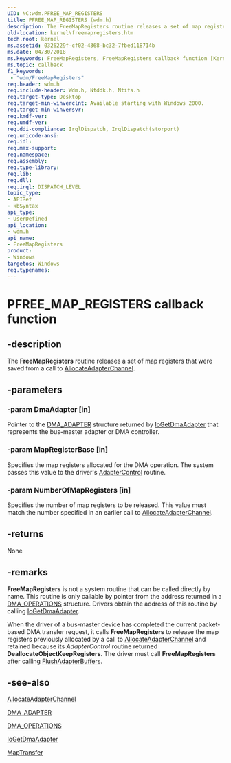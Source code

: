```yaml
---
UID: NC:wdm.PFREE_MAP_REGISTERS
title: PFREE_MAP_REGISTERS (wdm.h)
description: The FreeMapRegisters routine releases a set of map registers that were saved from a call to AllocateAdapterChannel.
old-location: kernel\freemapregisters.htm
tech.root: kernel
ms.assetid: 0326229f-cf02-4368-bc32-7fbed118714b
ms.date: 04/30/2018
ms.keywords: FreeMapRegisters, FreeMapRegisters callback function [Kernel-Mode Driver Architecture], PFREE_MAP_REGISTERS, PFREE_MAP_REGISTERS callback, kdma_039f59c4-101e-40c2-bf2e-a0faa7c11032.xml, kernel.freemapregisters, wdm/FreeMapRegisters
ms.topic: callback
f1_keywords:
 - "wdm/FreeMapRegisters"
req.header: wdm.h
req.include-header: Wdm.h, Ntddk.h, Ntifs.h
req.target-type: Desktop
req.target-min-winverclnt: Available starting with Windows 2000.
req.target-min-winversvr: 
req.kmdf-ver: 
req.umdf-ver: 
req.ddi-compliance: IrqlDispatch, IrqlDispatch(storport)
req.unicode-ansi: 
req.idl: 
req.max-support: 
req.namespace: 
req.assembly: 
req.type-library: 
req.lib: 
req.dll: 
req.irql: DISPATCH_LEVEL
topic_type:
- APIRef
- kbSyntax
api_type:
- UserDefined
api_location:
- wdm.h
api_name:
- FreeMapRegisters
product:
- Windows
targetos: Windows
req.typenames: 
---
```


# PFREE_MAP_REGISTERS callback function


## -description


The <b>FreeMapRegisters</b> routine releases a set of map registers that were saved from a call to <a href="https://docs.microsoft.com/windows-hardware/drivers/ddi/content/wdm/nc-wdm-pallocate_adapter_channel">AllocateAdapterChannel</a>. 


## -parameters




### -param DmaAdapter [in]

Pointer to the <a href="https://docs.microsoft.com/windows-hardware/drivers/ddi/content/wdm/ns-wdm-_dma_adapter">DMA_ADAPTER</a> structure returned by <a href="https://docs.microsoft.com/windows-hardware/drivers/ddi/content/wdm/nf-wdm-iogetdmaadapter">IoGetDmaAdapter</a> that represents the bus-master adapter or DMA controller.


### -param MapRegisterBase [in]

Specifies the map registers allocated for the DMA operation.  The system passes this value  to the driver's <a href="https://docs.microsoft.com/windows-hardware/drivers/ddi/content/wdm/nc-wdm-driver_control">AdapterControl</a> routine.


### -param NumberOfMapRegisters [in]

Specifies the number of map registers to be released. This value must match the number specified in an earlier call to <a href="https://docs.microsoft.com/windows-hardware/drivers/ddi/content/wdm/nc-wdm-pallocate_adapter_channel">AllocateAdapterChannel</a>.


## -returns



None




## -remarks



<b>FreeMapRegisters</b>
           is not a system routine that can be called directly by name. This routine is only callable by pointer from the address returned in a 
          <a href="https://docs.microsoft.com/windows-hardware/drivers/ddi/content/wdm/ns-wdm-_dma_operations">DMA_OPERATIONS</a>
           structure. Drivers obtain the address of this routine by calling <a href="https://docs.microsoft.com/windows-hardware/drivers/ddi/content/wdm/nf-wdm-iogetdmaadapter">IoGetDmaAdapter</a>.

When the driver of a bus-master device has completed the current packet-based DMA transfer request, it calls <b>FreeMapRegisters</b> to release the map registers previously allocated by a call to <a href="https://docs.microsoft.com/windows-hardware/drivers/ddi/content/wdm/nc-wdm-pallocate_adapter_channel">AllocateAdapterChannel</a> and retained because its <i>AdapterControl</i> routine returned <b>DeallocateObjectKeepRegisters</b>. The driver must call <b>FreeMapRegisters</b> after calling <a href="https://docs.microsoft.com/windows-hardware/drivers/ddi/content/wdm/nc-wdm-pflush_adapter_buffers">FlushAdapterBuffers</a>. 




## -see-also




<a href="https://docs.microsoft.com/windows-hardware/drivers/ddi/content/wdm/nc-wdm-pallocate_adapter_channel">AllocateAdapterChannel</a>



<a href="https://docs.microsoft.com/windows-hardware/drivers/ddi/content/wdm/ns-wdm-_dma_adapter">DMA_ADAPTER</a>



<a href="https://docs.microsoft.com/windows-hardware/drivers/ddi/content/wdm/ns-wdm-_dma_operations">DMA_OPERATIONS</a>



<a href="https://docs.microsoft.com/windows-hardware/drivers/ddi/content/wdm/nf-wdm-iogetdmaadapter">IoGetDmaAdapter</a>



<a href="https://docs.microsoft.com/windows-hardware/drivers/ddi/content/wdm/nc-wdm-pmap_transfer">MapTransfer</a>
 

 

